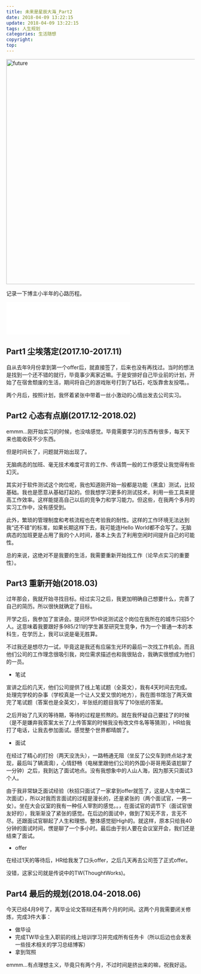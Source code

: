 ```yaml
---
title: 未来是星辰大海_Part2
date: 2018-04-09 13:22:15
update: 2018-04-09 13:22:15
tags: 人生规划
categories: 生活随想
copyright:
top:
---
```


<img src="https://i.loli.net/2019/11/19/VcvrM5ysLo8qFOW.jpg" width = "600" alt="future">

记录一下博主小半年的心路历程。

<!-- more -->


<iframe frameborder="no" border="0" marginwidth="0" marginheight="0" width=330 height=86 src="//music.163.com/outchain/player?type=2&id=475207921&auto=1&height=66"></iframe>

## Part1 尘埃落定(2017.10-2017.11) ##

自从去年9月份拿到第一个offer后，就直接签了，后来也没有再找过。当时的想法是找到一个还不错的就行，毕竟事少离家近嘛。于是安排好自己毕业前的计划，开始了在宿舍颓废的生活，期间将自己的游戏账号打到了钻石，吃饭靠舍友投喂。。

两个月后，按照计划，我怀着紧张中带着一丝小激动的心情出发去公司实习。


## Part2 心态有点崩(2017.12-2018.02) ##

emmm...刚开始实习的时候，也没啥感觉。毕竟需要学习的东西有很多，每天下来也能收获不少东西。

但是时间长了，问题就开始出现了。

无脑病态的加班、毫无技术难度可言的工作、传话筒一般的工作感受让我觉得有些幻灭。

其实对于软件测试这个岗位呢，我也知道刚开始一般都是功能（黑盒）测试，比较基础。我也是愿意从基础打起的。但我想学习更多的测试技术，利用一些工具来提高工作效率。这样能提高自己以后的竞争力和学习能力。但这些，在我两个多月的实习工作中，没有感受到。

此外，繁琐的管理制度和考核流程也在考验我的耐性。这样的工作环境无法达到我“还不错”的标准，如果长期这样下去，我可能连Hello World都不会写了。无脑病态的加班更是占用了我的个人时间，基本上失去了利用空闲时间提升自己的可能性。

总的来说，这绝对不是我要的生活，我需要重新开始找工作（论早点实习的重要性）。

## Part3 重新开始(2018.03) ##

过年那会，我就开始寻找目标。经过实习之后，我更加明确自己想要什么，完善了自己的简历。所以很快就确定了目标。

开学之后，我参加了宣讲会。提问环节HR说测试这个岗位在我所在的城市只招5个人。这意味着我要跟好多985/211的学生甚至研究生竞争，作为一个普通一本的本科生，在学历上，我可以说是毫无胜算。

不过我还是想尽力一试，毕竟这是我还有应届生光环的最后一次找工作机会。而且他们公司的工作理念很吸引我，岗位需求描述也和我很贴合，我确实很想成为他们的一员。

- 笔试

宣讲之后的几天，他们公司提供了线上笔试题（全英文），我有4天时间去完成。处理完学校的杂事（学校真是一个让人又爱又恨的地方），我在图书馆泡了两天做完了笔试题（答案也是全英文），半张纸的题目我写了10张纸的答案。

之后开始了几天的等待期，等待的过程是煎熬的。就在我怀疑自己要挂了的时候（是不是嫌弃我答案太长了/上传答案的时候我没有改文件名等等猜测），HR给我打了电话，让我去参加面试。感觉整个世界都晴朗了。

- 面试

在经过了精心的打扮（两天没洗头），一路畅通无阻（坐反了公交车到终点站才发现，最后叫了辆滴滴），心情舒畅（电梯里跟他们公司的外国小哥哥用英语尬聊了一分钟）之后，我到达了面试地点。没有我想象中的人山人海，因为那天只面试3个人。

由于我非常缺乏面试经验（秋招只面试了一家拿到offer就签了，这是人生中第二次面试），所以对我而言面试的过程是漫长的，还是紧张的（两个面试官，一男一女）。坐在大会议室的我有一种任人宰割的感觉。。，在面试官的调节下（面试官很友好的），我渐渐没了紧张的感觉。在后边的面试中，做到了知无不言，言无不尽。还跟面试官聊起了人生和理想。整体感觉挺High的。就这样，原本只给我40分钟的面试时间，愣是聊了一个多小时。最后由于别人要在会议室开会，我们还是结束了面试。

- offer

在经过1天的等待后，HR给我发了口头offer，之后几天再去公司签了正式offer。

没错，这家公司就是传说中的TW(ThoughtWorks)。

## Part4 最后的规划(2018.04-2018.06) ##

今天已经4月9号了，离毕业论文答辩还有两个月的时间。这两个月我需要闭关修炼，完成3件大事：

- 做毕设
- 完成TW毕业生入职前的线上培训学习并完成所有任务卡（所以后边也会发表一些技术相关的学习总结博客）
- 拿到驾照

emmm...有点理想主义，毕竟只有两个月，不过时间是挤出来的嘛，祝我好运。